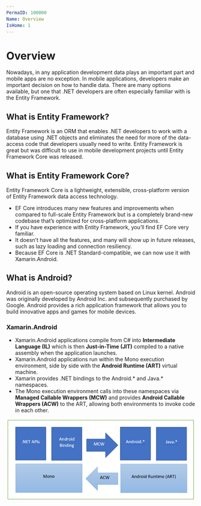 ```yaml
---
PermaID: 100000
Name: Overview
IsHome: 1
---
```


# Overview

Nowadays, in any application development data plays an important part and mobile apps are no exception. In mobile applications, developers make an important decision on how to handle data. There are many options available, but one that .NET developers are often especially familiar with is the Entity Framework.

## What is Entity Framework?

Entity Framework is an ORM that enables .NET developers to work with a database using .NET objects and eliminates the need for more of the data-access code that developers usually need to write. Entity Framework is great but was difficult to use in mobile development projects until Entity Framework Core was released. 

## What is Entity Framework Core?

Entity Framework Core is a lightweight, extensible, cross-platform version of Entity Framework data access technology. 
 - EF Core introduces many new features and improvements when compared to full-scale Entity Framework but is a completely brand-new codebase that’s optimized for cross-platform applications. 
 - If you have experience with Entity Framework, you’ll find EF Core very familiar. 
 - It doesn’t have all the features, and many will show up in future releases, such as lazy loading and connection resiliency.
 - Because EF Core is .NET Standard-compatible, we can now use it with Xamarin.Android.

## What is Android?

Android is an open-source operating system based on Linux kernel. Android was originally developed by Android Inc. and subsequently purchased by Google. Android provides a rich application framework that allows you to build innovative apps and games for mobile devices.

### Xamarin.Android

 - Xamarin.Android applications compile from C# into **Intermediate Language (IL)** which is then **Just-in-Time (JIT)** compiled to a native assembly when the application launches. 
 - Xamarin.Android applications run within the Mono execution environment, side by side with the **Android Runtime (ART)** virtual machine. 
 - Xamarin provides .NET bindings to the Android.* and Java.* namespaces. 
 - The Mono execution environment calls into these namespaces via **Managed Callable Wrappers (MCW)** and provides **Android Callable Wrappers (ACW)** to the ART, allowing both environments to invoke code in each other.

<img src="images/overview-1.png">
